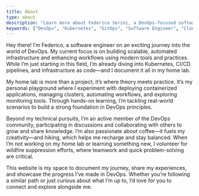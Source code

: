 ```yaml
---
title: About
type: about
description: "Learn more about Federico Serini, a DevOps-focused software engineer passionate about Kubernetes, GitOps, and cloud automation."
keywords: ["DevOps", "Kubernetes", "GitOps", "Software Engineer", "Cloud Automation"]
---
```


Hey there! I’m Federico, a software engineer on an exciting journey into the world of DevOps. My current focus is on building scalable, automated infrastructure and enhancing workflows using modern tools and practices. While I’m just starting in this field, I’m already diving into Kubernetes, CI/CD pipelines, and infrastructure as code—and I document it all in my home lab.

My home lab is more than a project; it’s where theory meets practice. It’s my personal playground where I experiment with deploying containerized applications, managing clusters, automating workflows, and exploring monitoring tools. Through hands-on learning, I’m tackling real-world scenarios to build a strong foundation in DevOps principles.

Beyond my technical pursuits, I’m an active member of the DevOps community, participating in discussions and collaborating with others to grow and share knowledge. I’m also passionate about coffee—it fuels my creativity—and hiking, which helps me recharge and stay balanced. When I’m not working on my home lab or learning something new, I volunteer for wildfire suppression efforts, where teamwork and quick problem-solving are critical.

This website is my space to document my journey, share my experiences, and showcase the progress I’ve made in DevOps. Whether you’re following a similar path or just curious about what I’m up to, I’d love for you to connect and explore alongside me.
